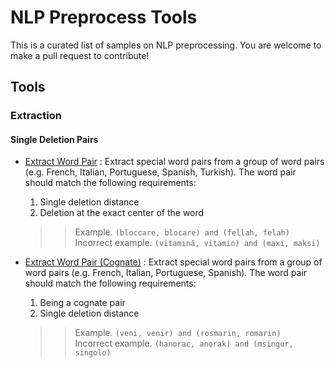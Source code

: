 # NLP Preprocess Tools
This is a curated list of samples on NLP preprocessing. You are welcome to make a pull request to contribute!

## Tools
### Extraction
#### Single Deletion Pairs
* [Extract Word Pair](https://github.com/yhuag/NLP-preprocess-tools/tree/master/single-deletion/extract-word-pair) 
: Extract special word pairs from a group of word pairs (e.g. French, Italian, Portuguese, Spanish, Turkish). The word pair should match the following requirements: 
    1. Single deletion distance
    2. Deletion at the exact center of the word 
    >> Example. `(bloccare, blocare) and (fellah, felah)` \
    Incorrect example. `(vitamină, vitamin) and (maxi, maksi)`
    
* [Extract Word Pair (Cognate)](https://github.com/yhuag/NLP-preprocess-tools/tree/master/single-deletion/extract-word-pair-cognate) : Extract special word pairs from a group of word pairs (e.g. French, Italian, Portuguese, Spanish). The word pair should match the following requirements: 
    1. Being a cognate pair
    2. Single deletion distance 
    >> Example. `(veni, venir) and (rosmarin, romarin)` \
    Incorrect example. `(hanorac, anorak) and (msingur, singolo)`
